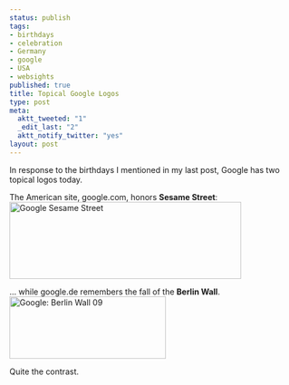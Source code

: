```yaml
--- 
status: publish
tags: 
- birthdays
- celebration
- Germany
- google
- USA
- websights
published: true
title: Topical Google Logos
type: post
meta: 
  aktt_tweeted: "1"
  _edit_last: "2"
  aktt_notify_twitter: "yes"
layout: post
---
```

In response to the birthdays I mentioned in my last post, Google has two topical logos today.

The American site, google.com, honors <strong>Sesame Street</strong>:
<img src="http://fredericiana.com/wp-content/uploads/2009/11/google-sesamestreet.gif" alt="Google Sesame Street" title="Google Sesame Street" width="409" height="136" class="alignnone size-full wp-image-2461" />

... while google.de remembers the fall of the <strong>Berlin Wall</strong>.
<img src="http://fredericiana.com/wp-content/uploads/2009/11/google-berlinwall09.gif" alt="Google: Berlin Wall 09" title="Google: Berlin Wall 09" width="276" height="110" class="alignnone size-full wp-image-2462" />

Quite the contrast.
